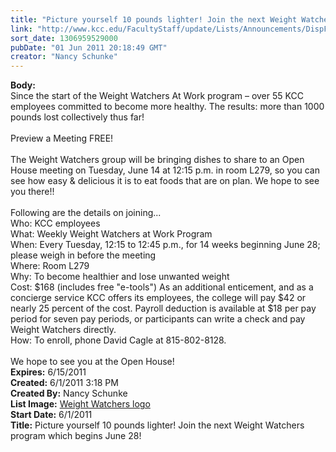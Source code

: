 ```yaml
---
title: "Picture yourself 10 pounds lighter! Join the next Weight Watchers program which begins June 28!"
link: "http://www.kcc.edu/FacultyStaff/update/Lists/Announcements/DispForm.aspx?ID=332"
sort_date: 1306959529000
pubDate: "01 Jun 2011 20:18:49 GMT"
creator: "Nancy Schunke"
---
```


<div><b>Body:</b> <div class=ExternalClass57AD06B35317447EA0A17277C872D7E6>
<div>Since the start of the Weight Watchers At Work program – over 55 KCC employees committed to become more healthy. The results: more than 1000 pounds lost collectively thus far! </div>
<div> </div>
<div>Preview a Meeting FREE! <br></div>
<div> </div>
<div>The Weight Watchers group will be bringing dishes to share to an Open House meeting on Tuesday, June 14 at 12:15 p.m. in room L279, so you can see how easy &amp; delicious it is to eat foods that are on plan. We hope to see you there!!</div>
<div> </div>
<div>Following are the details on joining... <br>Who: KCC employees <br>What: Weekly Weight Watchers at Work Program <br>When: Every Tuesday, 12:15 to 12:45 p.m., for 14 weeks beginning June 28; please weigh in before the meeting<br>Where: Room L279 <br>Why: To become healthier and lose unwanted weight <br>Cost: $168 (includes free &quot;e-tools&quot;) As an additional enticement, and as a concierge service KCC offers its employees, the college will pay $42 or nearly 25 percent of the cost. Payroll deduction is available at $18 per pay period for seven pay periods, or participants can write a check and pay Weight Watchers directly.<br>How: To enroll, phone David Cagle at 815-802-8128. </div>
<div> </div>
<div>We hope to see you at the Open House!<br></div></div></div>
<div><b>Expires:</b> 6/15/2011</div>
<div><b>Created:</b> 6/1/2011 3:18 PM</div>
<div><b>Created By:</b> Nancy Schunke</div>
<div><b>List Image:</b> <a href="https://origin.ih.constantcontact.com/fs010/1011145214035/img/628.png">Weight Watchers logo</a></div>
<div><b>Start Date:</b> 6/1/2011</div>
<div><b>Title:</b> Picture yourself 10 pounds lighter! Join the next Weight Watchers program which begins June 28!</div>
